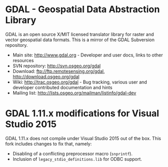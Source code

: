 GDAL - Geospatial Data Abstraction Library
====

GDAL is an open source X/MIT licensed translator library for raster and vector geospatial data formats. This is a mirror of the GDAL Subversion repository.

* Main site: http://www.gdal.org - Developer and user docs, links to other resources
* SVN repository: http://svn.osgeo.org/gdal
* Download: ftp://ftp.remotesensing.org/gdal, http://download.osgeo.org/gdal
* Wiki: http://trac.osgeo.org/gdal - Bug tracking, various user and developer contributed documentation and hints
* Mailing list: http://lists.osgeo.org/mailman/listinfo/gdal-dev

GDAL 1.11.x modifications for Visual Studio 2015
====
GDAL 1.11.x does not compile under Visual Studio 2015 out of the box. 
This fork includes changes to fix that, namely:

 * Disabling of a conflicting preprocessor macro (`snprintf`).
 * Inclusion of `legacy_stdio_definitions.lib` for ODBC support.
